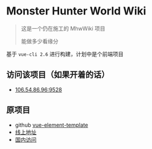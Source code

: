 # Monster Hunter World Wiki

> 这是一个仍在施工的 MhwWiki 项目
>
> 能做多少看缘分

基于 `vue-cli 2.6` 进行构建，计划中是个前端项目

## 访问该项目（如果开着的话）
- [106.54.86.96:9528](https://106.54.86.96:9528)

## 原项目

- github [vue-element-template](https://github.com/PanJiaChen/vue-admin-template)
- [线上地址](http://panjiachen.github.io/vue-admin-template)
- [国内访问](https://panjiachen.gitee.io/vue-admin-template)